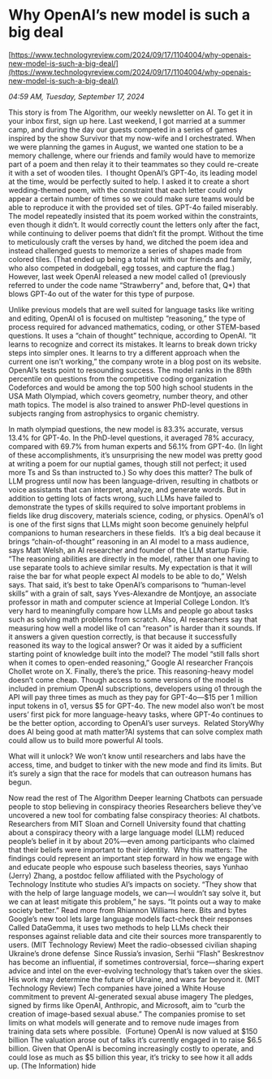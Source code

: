 # Why OpenAI’s new model is such a big deal

[https://www.technologyreview.com/2024/09/17/1104004/why-openais-new-model-is-such-a-big-deal/](https://www.technologyreview.com/2024/09/17/1104004/why-openais-new-model-is-such-a-big-deal/)

*04:59 AM, Tuesday, September 17, 2024*

This story is from The Algorithm, our weekly newsletter on AI. To get it in your inbox first, sign up here. Last weekend, I got married at a summer camp, and during the day our guests competed in a series of games inspired by the show Survivor that my now-wife and I orchestrated. When we were planning the games in August, we wanted one station to be a memory challenge, where our friends and family would have to memorize part of a poem and then relay it to their teammates so they could re-create it with a set of wooden tiles.   I thought OpenAI’s GPT-4o, its leading model at the time, would be perfectly suited to help. I asked it to create a short wedding-themed poem, with the constraint that each letter could only appear a certain number of times so we could make sure teams would be able to reproduce it with the provided set of tiles. GPT-4o failed miserably. The model repeatedly insisted that its poem worked within the constraints, even though it didn’t. It would correctly count the letters only after the fact, while continuing to deliver poems that didn’t fit the prompt. Without the time to meticulously craft the verses by hand, we ditched the poem idea and instead challenged guests to memorize a series of shapes made from colored tiles. (That ended up being a total hit with our friends and family, who also competed in dodgeball, egg tosses, and capture the flag.)     However, last week OpenAI released a new model called o1 (previously referred to under the code name “Strawberry” and, before that, Q*) that blows GPT-4o out of the water for this type of purpose.

Unlike previous models that are well suited for language tasks like writing and editing, OpenAI o1 is focused on multistep “reasoning,” the type of process required for advanced mathematics, coding, or other STEM-based questions. It uses a “chain of thought” technique, according to OpenAI. “It learns to recognize and correct its mistakes. It learns to break down tricky steps into simpler ones. It learns to try a different approach when the current one isn’t working,” the company wrote in a blog post on its website. OpenAI’s tests point to resounding success. The model ranks in the 89th percentile on questions from the competitive coding organization Codeforces and would be among the top 500 high school students in the USA Math Olympiad, which covers geometry, number theory, and other math topics. The model is also trained to answer PhD-level questions in subjects ranging from astrophysics to organic chemistry.

In math olympiad questions, the new model is 83.3% accurate, versus 13.4% for GPT-4o. In the PhD-level questions, it averaged 78% accuracy, compared with 69.7% from human experts and 56.1% from GPT-4o. (In light of these accomplishments, it’s unsurprising the new model was pretty good at writing a poem for our nuptial games, though still not perfect; it used more Ts and Ss than instructed to.) So why does this matter? The bulk of LLM progress until now has been language-driven, resulting in chatbots or voice assistants that can interpret, analyze, and generate words. But in addition to getting lots of facts wrong, such LLMs have failed to demonstrate the types of skills required to solve important problems in fields like drug discovery, materials science, coding, or physics. OpenAI’s o1 is one of the first signs that LLMs might soon become genuinely helpful companions to human researchers in these fields.  It’s a big deal because it brings “chain-of-thought” reasoning in an AI model to a mass audience, says Matt Welsh, an AI researcher and founder of the LLM startup Fixie.  “The reasoning abilities are directly in the model, rather than one having to use separate tools to achieve similar results. My expectation is that it will raise the bar for what people expect AI models to be able to do,” Welsh says.  That said, it’s best to take OpenAI’s comparisons to “human-level skills” with a grain of salt, says Yves-Alexandre de Montjoye, an associate professor in math and computer science at Imperial College London. It’s very hard to meaningfully compare how LLMs and people go about tasks such as solving math problems from scratch. Also, AI researchers say that measuring how well a model like o1 can “reason” is harder than it sounds. If it answers a given question correctly, is that because it successfully reasoned its way to the logical answer? Or was it aided by a sufficient starting point of knowledge built into the model? The model “still falls short when it comes to open-ended reasoning,” Google AI researcher François Chollet wrote on X. Finally, there’s the price. This reasoning-heavy model doesn’t come cheap. Though access to some versions of the model is included in premium OpenAI subscriptions, developers using o1 through the API will pay three times as much as they pay for GPT-4o—$15 per 1 million input tokens in o1, versus $5 for GPT-4o. The new model also won’t be most users’ first pick for more language-heavy tasks, where GPT-4o continues to be the better option, according to OpenAI’s user surveys.  Related StoryWhy does AI being good at math matter?AI systems that can solve complex math could allow us to build more powerful AI tools.

What will it unlock? We won’t know until researchers and labs have the access, time, and budget to tinker with the new mode and find its limits. But it’s surely a sign that the race for models that can outreason humans has begun.

Now read the rest of The Algorithm  Deeper learning Chatbots can persuade people to stop believing in conspiracy theories Researchers believe they’ve uncovered a new tool for combating false conspiracy theories: AI chatbots. Researchers from MIT Sloan and Cornell University found that chatting about a conspiracy theory with a large language model (LLM) reduced people’s belief in it by about 20%—even among participants who claimed that their beliefs were important to their identity.  Why this matters: The findings could represent an important step forward in how we engage with and educate people who espouse such baseless theories, says Yunhao (Jerry) Zhang, a postdoc fellow affiliated with the Psychology of Technology Institute who studies AI’s impacts on society. “They show that with the help of large language models, we can—I wouldn’t say solve it, but we can at least mitigate this problem,” he says. “It points out a way to make society better.” Read more from Rhiannon Williams here. Bits and bytes Google’s new tool lets large language models fact-check their responses Called DataGemma, it uses two methods to help LLMs check their responses against reliable data and cite their sources more transparently to users. (MIT Technology Review) Meet the radio-obsessed civilian shaping Ukraine’s drone defense  Since Russia’s invasion, Serhii “Flash” Beskrestnov has become an influential, if sometimes controversial, force—sharing expert advice and intel on the ever-evolving technology that’s taken over the skies. His work may determine the future of Ukraine, and wars far beyond it. (MIT Technology Review) Tech companies have joined a White House commitment to prevent AI-generated sexual abuse imagery The pledges, signed by firms like OpenAI, Anthropic, and Microsoft, aim to “curb the creation of image-based sexual abuse.” The companies promise to set limits on what models will generate and to remove nude images from training data sets where possible.  (Fortune) OpenAI is now valued at $150 billion The valuation arose out of talks it’s currently engaged in to raise $6.5 billion. Given that OpenAI is becoming increasingly costly to operate, and could lose as much as $5 billion this year, it’s tricky to see how it all adds up. (The Information) hide

